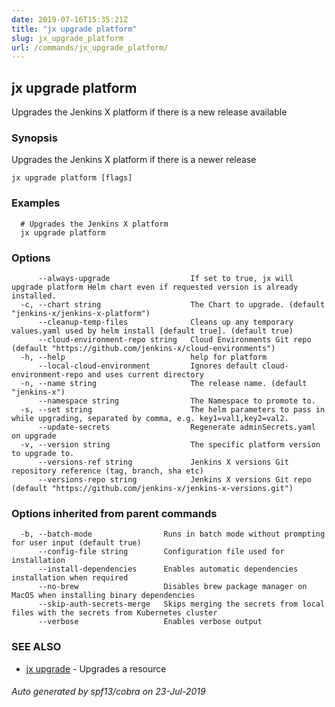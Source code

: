 ```yaml
---
date: 2019-07-16T15:35:21Z
title: "jx upgrade platform"
slug: jx_upgrade_platform
url: /commands/jx_upgrade_platform/
---
```

## jx upgrade platform

Upgrades the Jenkins X platform if there is a new release available

### Synopsis

Upgrades the Jenkins X platform if there is a newer release

```
jx upgrade platform [flags]
```

### Examples

```
  # Upgrades the Jenkins X platform
  jx upgrade platform
```

### Options

```
      --always-upgrade                  If set to true, jx will upgrade platform Helm chart even if requested version is already installed.
  -c, --chart string                    The Chart to upgrade. (default "jenkins-x/jenkins-x-platform")
      --cleanup-temp-files              Cleans up any temporary values.yaml used by helm install [default true]. (default true)
      --cloud-environment-repo string   Cloud Environments Git repo (default "https://github.com/jenkins-x/cloud-environments")
  -h, --help                            help for platform
      --local-cloud-environment         Ignores default cloud-environment-repo and uses current directory 
  -n, --name string                     The release name. (default "jenkins-x")
      --namespace string                The Namespace to promote to.
  -s, --set string                      The helm parameters to pass in while upgrading, separated by comma, e.g. key1=val1,key2=val2.
      --update-secrets                  Regenerate adminSecrets.yaml on upgrade
  -v, --version string                  The specific platform version to upgrade to.
      --versions-ref string             Jenkins X versions Git repository reference (tag, branch, sha etc)
      --versions-repo string            Jenkins X versions Git repo (default "https://github.com/jenkins-x/jenkins-x-versions.git")
```

### Options inherited from parent commands

```
  -b, --batch-mode                Runs in batch mode without prompting for user input (default true)
      --config-file string        Configuration file used for installation
      --install-dependencies      Enables automatic dependencies installation when required
      --no-brew                   Disables brew package manager on MacOS when installing binary dependencies
      --skip-auth-secrets-merge   Skips merging the secrets from local files with the secrets from Kubernetes cluster
      --verbose                   Enables verbose output
```

### SEE ALSO

* [jx upgrade](/commands/jx_upgrade/)	 - Upgrades a resource

###### Auto generated by spf13/cobra on 23-Jul-2019
